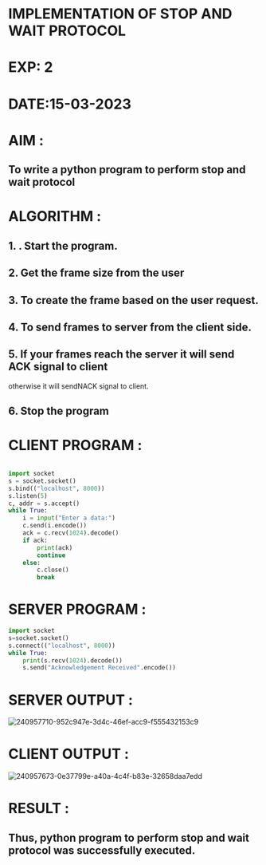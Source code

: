 # IMPLEMENTATION OF STOP AND WAIT PROTOCOL

# EXP: 2

# DATE:15-03-2023

# AIM :
## To write a python program to perform stop and wait protocol


# ALGORITHM :
## 1. . Start the program.
## 2. Get the frame size from the user
## 3. To create the frame based on the user request.
## 4. To send frames to server from the client side.
## 5. If your frames reach the server it will send ACK signal to client
otherwise it will sendNACK signal to client.
## 6. Stop the program

# CLIENT PROGRAM :
```PYTHON 3 

import socket
s = socket.socket()
s.bind(("localhost", 8000))
s.listen(5)
c, addr = s.accept()
while True:
    i = input("Enter a data:")
    c.send(i.encode())
    ack = c.recv(1024).decode()
    if ack:
        print(ack)
        continue
    else:
        c.close()
        break

```
# SERVER PROGRAM :
```PYTHON 3
import socket
s=socket.socket()
s.connect(("localhost", 8000))
while True:
    print(s.recv(1024).decode()) 
    s.send("Acknowledgement Received".encode())

```


# SERVER OUTPUT :
![240957710-952c947e-3d4c-46ef-acc9-f555432153c9](https://github.com/BalaSathiesh/EX-2/assets/128462891/d2a0b622-539a-47a6-8494-c63bed789e16)


# CLIENT OUTPUT :


![240957673-0e37799e-a40a-4c4f-b83e-32658daa7edd](https://github.com/BalaSathiesh/EX-2/assets/128462891/703c9089-84d6-4bcb-bbaf-e96443b0f75b)

# RESULT :
## Thus, python program to perform stop and wait protocol was successfully executed.






